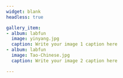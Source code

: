 ```yaml
---
widget: blank
headless: true

gallery_item:
- album: labfun
  image: yinyang.jpg
  caption: Write your image 1 caption here
- album: labfun
  image: Tao-Chinese.jpg
  caption: Write your image 2 caption here

---
```

